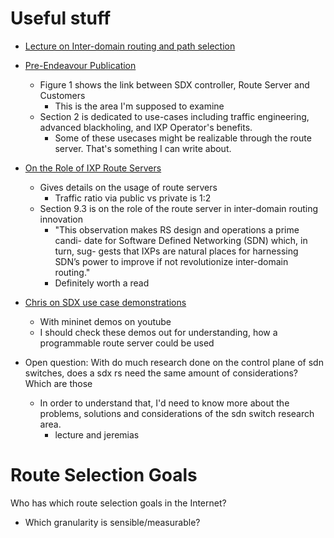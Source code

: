 Useful stuff
============

- [Lecture on Inter-domain routing and path selection](https://www.inet.tu-berlin.de/fileadmin/fg234_teaching/SS11/IR_SS11/ir11_07_bgp.pdf)
- [Pre-Endeavour Publication](https://www.h2020-endeavour.eu/sites/www.h2020-endeavour.eu/files/u69/endeavour-UC.commmag.pdf)
    - Figure 1 shows the link between SDX controller, Route Server and Customers
        - This is the area I'm supposed to examine
    - Section 2 is dedicated to use-cases including traffic engineering, advanced blackholing, and IXP Operator's benefits.
        - Some of these usecases might be realizable through the route server. That's something I can write about.
- [On the Role of IXP Route Servers](https://conferences2.sigcomm.org/imc/2014/papers/p31.pdf)
    - Gives details on the usage of route servers 
        - Traffic ratio via public vs private is 1:2
    - Section 9.3 is on the role of the route server in inter-domain routing innovation
        - "This observation makes RS design and operations a prime candi-
date for Software Defined Networking (SDN) which, in turn, sug-
gests that IXPs are natural places for harnessing SDN’s power to
improve if not revolutionize inter-domain routing."
        - Definitely worth a read
- [Chris on SDX use case demonstrations](http://delivery.acm.org/10.1145/3070000/3060601/p181-Dietzel.pdf?ip=130.83.200.199&id=3060601&acc=ACTIVE%20SERVICE&key=2BA2C432AB83DA15%2E24DDBA2ADC8180AB%2E4D4702B0C3E38B35%2E4D4702B0C3E38B35&__acm__=1541512209_3c316d81ac5093d609ac57e27ae8880e)
    - With mininet demos on youtube
    - I should check these demos out for understanding, how a programmable route server could be used
    
- Open question: With do much research done on the control plane of sdn switches, does a sdx rs need the same amount of considerations? Which are those
    - In order to understand that, I'd need to know more about the problems, solutions and considerations of the sdn switch research area.
        - lecture and jeremias  

Route Selection Goals
=====================

Who has which route selection goals in the Internet?

- Which granularity is sensible/measurable?

    


